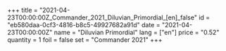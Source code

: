 +++
title = "2021-04-23T00:00:00Z_Commander_2021_Diluvian_Primordial_[en]_false"
id = "eb580daa-0cf3-4816-b8c5-49927682a91d"
date = "2021-04-23T00:00:00Z"
name = "Diluvian Primordial"
lang = ["en"]
price = "0.52"
quantity = 1
foil = false
set = "Commander 2021"
+++
